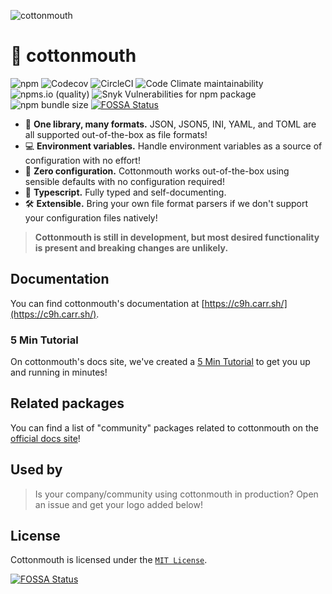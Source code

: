 ![cottonmouth](https://user-images.githubusercontent.com/24438483/126182599-b04d8b13-6786-45e7-80be-3cdbb8086a05.png)

# 🐍 cottonmouth

![npm](https://img.shields.io/npm/v/c9h)
![Codecov](https://img.shields.io/codecov/c/gh/lukecarr/c9h)
![CircleCI](https://img.shields.io/circleci/build/gh/lukecarr/c9h)
![Code Climate maintainability](https://img.shields.io/codeclimate/maintainability/lukecarr/c9h)
![npms.io (quality)](https://img.shields.io/npms-io/final-score/c9h?label=npms.io%20score)
![Snyk Vulnerabilities for npm package](https://img.shields.io/snyk/vulnerabilities/npm/c9h)
![npm bundle size](https://img.shields.io/bundlephobia/minzip/c9h)
[![FOSSA Status](https://app.fossa.com/api/projects/git%2Bgithub.com%2Fc9h-js%2Fc9h.svg?type=shield)](https://app.fossa.com/projects/git%2Bgithub.com%2Fc9h-js%2Fc9h?ref=badge_shield)

- 📁 **One library, many formats.** JSON, JSON5, INI, YAML, and TOML are all supported out-of-the-box as file formats!
- 💻 **Environment variables.** Handle environment variables as a source of configuration with no effort!
- 💯 **Zero configuration.** Cottonmouth works out-of-the-box using sensible defaults with no configuration required!
- 💪 **Typescript.** Fully typed and self-documenting.
- 🛠 **Extensible.** Bring your own file format parsers if we don't support your configuration files natively!

> **Cottonmouth is still in development, but most desired functionality is present and breaking changes are unlikely.**

## Documentation

You can find cottonmouth's documentation at [https://c9h.carr.sh/](https://c9h.carr.sh/).

### 5 Min Tutorial

On cottonmouth's docs site, we've created a [5 Min Tutorial](https://c9h.carr.sh/docs/tutorial.html) to get you up and running in minutes!

## Related packages

You can find a list of "community" packages related to cottonmouth on the [official docs site](https://c9h.carr.sh/docs/community.html)!

## Used by

> Is your company/community using cottonmouth in production? Open an issue and get your logo added below!

## License

Cottonmouth is licensed under the [`MIT License`](LICENSE).


[![FOSSA Status](https://app.fossa.com/api/projects/git%2Bgithub.com%2Fc9h-js%2Fc9h.svg?type=large)](https://app.fossa.com/projects/git%2Bgithub.com%2Fc9h-js%2Fc9h?ref=badge_large)